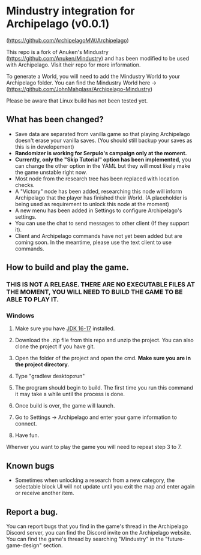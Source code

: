 # Mindustry integration for Archipelago (v0.0.1)
(https://github.com/ArchipelagoMW/Archipelago)

 This repo is a fork of Anuken's Mindustry (https://github.com/Anuken/Mindustry) and has been modified to be used with Archipelago. Visit their repo for more information.

 To generate a World, you will need to add the Mindustry World to your Archipelago folder. You can find the Mindustry World here -> (https://github.com/JohnMahglass/Archipelago-Mindustry)

 Please be aware that Linux build has not been tested yet.

## What has been changed?

- Save data are separated from vanilla game so that playing Archipelago doesn't erase your vanilla saves. (You should still backup your saves as this is in developement)
- **Randomizer is working for Serpulo's campaign only at the moment.**
- **Currently, only the "Skip Tutorial" option has been implemented**, you can change the other option in the YAML but they will most likely make the game unstable right now.
- Most node from the research tree has been replaced with location checks.
- A "Victory" node has been added, researching this node will inform Archipelago that the player has finished their World. (A placeholder is being used as requirement to unlock this node at the moment)
- A new menu has been added in Settings to configure Archipelago's settings.
- You can use the chat to send messages to other client (If they support it).
- Client and Archipelago commands have not yet been added but are coming soon. In the meantime, please use the text client to use commands.


## How to build and play the game.

### **THIS IS NOT A RELEASE. THERE ARE NO EXECUTABLE FILES AT THE MOMENT, YOU WILL NEED TO BUILD THE GAME TO BE ABLE TO PLAY IT.**

### Windows
1. Make sure you have [JDK 16-17](https://adoptium.net/archive.html?variant=openjdk17&jvmVariant=hotspot) installed.

2. Download the .zip file from this repo and unzip the project. You can also clone the project if you have git.

3. Open the folder of the project and open the cmd. **Make sure you are in the project directory.**

4. Type "gradlew desktop:run"

5. The program should begin to build. The first time you run this command it may take a while until the process is done.

6. Once build is over, the game will launch.

7. Go to Settings -> Archipelago and enter your game information to connect.

8. Have fun.

Whenver you want to play the game you will need to repeat step 3 to 7.

## Known bugs

- Sometimes when unlocking a research from a new category, the selectable block UI will not update until you exit the map and enter again or receive another item.


## Report a bug.
You can report bugs that you find in the game's thread in the Archipelago Discord server, you can find the Discord invite on the Archipelago website. You can find the game's thread by searching "Mindustry" in the "future-game-design" section.